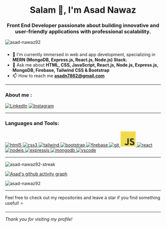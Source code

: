 <h1 align="center">Salam 👋, I'm Asad Nawaz</h1>
<h3 align="center">Front End Developer passionate about building innovative and user-friendly applications with professional scalability.</h3>

<p align="left">
  <img src="https://komarev.com/ghpvc/?username=Asad-Nawaz92&color=blueviolet&style=flat" alt="asad-nawaz92" />
</p>

<h3 align="left"></h3>

- 🔭 I'm currently immersed in web and app development, specializing in **MERN (MongoDB, Express.js, React.js, Node.js) Stack.**
- 💬 Ask me about **HTML, CSS, JavaScript, React.js, Node.js, Express.js, MongoDB, Firebase, Tailwind CSS & Bootstrap**
- 📫 How to reach me **asadn7862@gmail.com**

---

<h3 align="left">About me :</h3>
<p align="left">
<a href="https://www.linkedin.com/in/asad-nawaz-bb520a244/" title="Asad Nawaz" target="_blank" rel="noopener noreferrer"><img src="https://www.vectorlogo.zone/logos/linkedin/linkedin-tile.svg" alt="LinkedIn" width="50" height="50"/></a>
<a href="https://www.instagram.com/your_instagram_profile/" title="Instagram" target="_blank" rel="noopener noreferrer"><img src="https://www.vectorlogo.zone/logos/instagram/instagram-tile.svg" alt="Instagram" width="50" height="50"/></a>
</p>

---

<h3 align="left">Languages and Tools:</h3>
<div align="left">
<a href="https://www.w3.org/html/" target="_blank" rel="noreferrer">
    <img src="https://www.vectorlogo.zone/logos/w3_html5/w3_html5-icon.svg" alt="html5" width="50" height="50" />
</a>
<a href="https://www.w3schools.com/css/" target="_blank" rel="noopener noreferrer">
    <img src="https://www.vectorlogo.zone/logos/w3_css/w3_css-icon.svg" alt="css3" width="50" height="50" />
</a>
<a href="https://tailwindcss.com/" target="_blank" rel="noopener noreferrer">
    <img src="https://www.vectorlogo.zone/logos/tailwindcss/tailwindcss-icon.svg" alt="tailwind" width="50" height="50" />
</a>
<a href="https://getbootstrap.com" target="_blank" rel="noopener noreferrer">
    <img src="https://www.vectorlogo.zone/logos/getbootstrap/getbootstrap-icon.svg" alt="bootstrap" width="50" height="50" />
</a>
<a href="https://firebase.google.com/" target="_blank" rel="noopener noreferrer">
    <img src="https://www.vectorlogo.zone/logos/firebase/firebase-icon.svg" alt="firebase" width="50" height="50" />
</a>
<a href="https://git-scm.com/" target="_blank" rel="noopener noreferrer">
    <img src="https://www.vectorlogo.zone/logos/git-scm/git-scm-icon.svg" alt="git" width="50" height="50" />
</a>
<a href="https://developer.mozilla.org/en-US/docs/Web/JavaScript" target="_blank" rel="noopener noreferrer">
    <img src="https://raw.githubusercontent.com/devicons/devicon/master/icons/javascript/javascript-original.svg" 
    alt="javascript" width="50" height="50" />
</a>
<a href="https://reactjs.org/" target="_blank" rel="noopener noreferrer">
    <img src="https://www.vectorlogo.zone/logos/reactjs/reactjs-icon.svg" alt="react" width="50" height="50" />
</a>
<a href="https://nodejs.org/" target="_blank" rel="noopener noreferrer">
    <img src="https://www.vectorlogo.zone/logos/nodejs/nodejs-icon.svg" alt="nodejs" width="50" height="50" />
</a>
<a href="https://expressjs.com/" target="_blank" rel="noopener noreferrer">
    <img src="https://www.vectorlogo.zone/logos/expressjs/expressjs-icon.svg" alt="expressjs" width="50" height="50" />
</a>
<a href="https://www.mongodb.com/" target="_blank" rel="noopener noreferrer">
    <img src="https://www.vectorlogo.zone/logos/mongodb/mongodb-icon.svg" alt="mongodb" width="50" height="50" />
</a>
<a href="https://code.visualstudio.com/" target="_blank" rel="noopener noreferrer">
    <img src="https://www.vectorlogo.zone/logos/visualstudio_code/visualstudio_code-icon.svg" alt="vscode" width="50" height="50" />
</a>
</div>

---

<p align="left">
  <img src="https://github-readme-streak-stats.herokuapp.com?user=Asad-Nawaz92&theme=dark&date_format=M%20j%5B%2C%20Y%5D" alt="asad-nawaz92-streak" />
</p>

<a href="https://github.com/ashutosh00710/github-readme-activity-graph" target="_blank" rel="noopener noreferrer">
    <img src="https://github-readme-activity-graph.vercel.app/graph?username=Asad-Nawaz92&bg_color=020612&color=f5f6fa&line=fbfaf9&point=e39102&area=true&hide_border=true" alt="Asad's github activity graph">
</a>

<p align="left">
  <img src="https://github-readme-stats.vercel.app/api/top-langs?username=Asad-Nawaz92&show_icons=true&locale=en&layout=compact&theme=dark" alt="asad-nawaz92" />
</p>

---

Feel free to check out my repositories and leave a star if you find something useful! ⭐

---

_Thank you for visiting my profile!_
